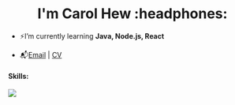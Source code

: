 <h1 align="center">I'm Carol Hew :headphones:</h1>

- ⚡I’m currently learning **Java, Node.js, React**

- 📬[Email](mailto:hew78pikrou@gmail.com) | <a href="Hew Pik Rou - CV.pdf" target="_blank">CV</a>

<h4>Skills:</h4>
<p>
  <a href="https://skillicons.dev">
    <img src="https://skillicons.dev/icons?i=py,html,java,js,php,css,mongodb,mysql,figma,git&theme=dark"/>
  </a>
</p>
